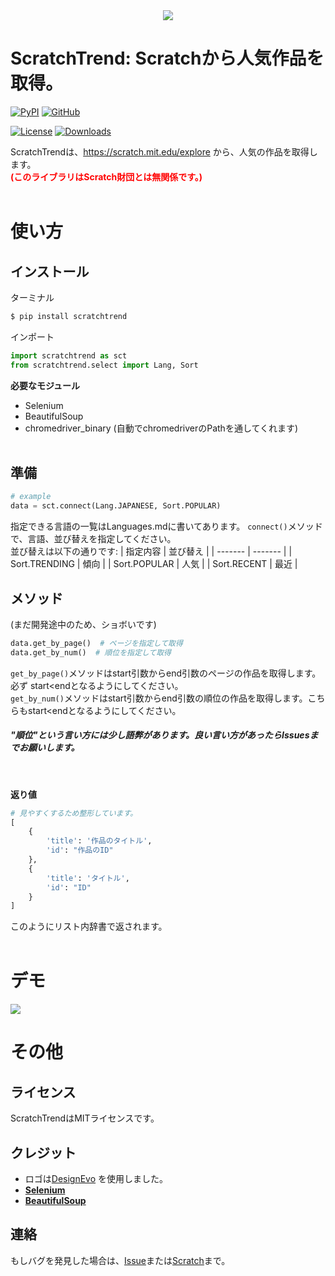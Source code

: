 <div align="center"><img src="https://user-images.githubusercontent.com/105550500/197376654-a36e55d0-35ac-42c8-aed5-23e9a48c04fd.jpg" /></div>

# ScratchTrend: Scratchから人気作品を取得。
[![PyPI](https://img.shields.io/badge/PyPI-dummy?style=for-the-badge&logo=pypi&labelColor=gray&color=red)](https://pypi.org/project/scratchtrend/)
[![GitHub](https://img.shields.io/badge/GitHub-dummy?style=for-the-badge&logo=github&labelColor=gray&color=blue)](https://github.com/henji243/ScratchTrend)

[![License](https://img.shields.io/github/license/henji243/ScratchTrend)](https://github.com/henji243/ScratchTrend)
[![Downloads](https://img.shields.io/pypi/dd/scratchtrend?color=%2383ccd2&label=PyPI%20Downloads&logo=PyPI&logoColor=%2383ccd2)](https://pypi.org/project/scratchtrend)

ScratchTrendは、https://scratch.mit.edu/explore から、人気の作品を取得します。
<br />
<span style="color:red;">**(このライブラリはScratch財団とは無関係です。)**</span>
<br /><br />
# 使い方
## インストール
ターミナル
```sh
$ pip install scratchtrend
```
インポート
```python
import scratchtrend as sct
from scratchtrend.select import Lang, Sort
```
**必要なモジュール**
- Selenium
- BeautifulSoup
- chromedriver_binary (自動でchromedriverのPathを通してくれます)
<br /><br />

## 準備
```python
# example
data = sct.connect(Lang.JAPANESE, Sort.POPULAR)
```
指定できる言語の一覧はLanguages.mdに書いてあります。
```connect()```メソッドで、言語、並び替えを指定してください。<br />
並び替えは以下の通りです:
| 指定内容 | 並び替え |
| ------- | ------- |
| Sort.TRENDING | 傾向 |
| Sort.POPULAR | 人気 |
| Sort.RECENT | 最近 |
<br />

## メソッド
(まだ開発途中のため、ショボいです)
```python
data.get_by_page()  # ページを指定して取得
data.get_by_num()  # 順位を指定して取得
```
```get_by_page()```メソッドはstart引数からend引数のページの作品を取得します。必ず start&lt;endとなるようにしてください。<br />
```get_by_num()```メソッドはstart引数からend引数の順位の作品を取得します。こちらもstart&lt;endとなるようにしてください。
##### "順位"という言い方には少し語弊があります。良い言い方があったらIssuesまでお願いします。
<br />

**返り値**
```python
# 見やすくするため整形しています。
[
    {
        'title': '作品のタイトル',
        'id': "作品のID"
    },
    {
        'title': 'タイトル',
        'id': "ID"
    }
]
```
このようにリスト内辞書で返されます。
<br /><br />
# デモ
<a href="https://youtu.be/P-7ia4hHtjY" target="_blank"><img src="https://user-images.githubusercontent.com/105550500/198833200-901bc950-6799-4ec0-852a-8a1af70ee87f.png" /></a>


# その他
## ライセンス
ScratchTrendはMITライセンスです。
## クレジット
- ロゴは<a href="https://www.designevo.com/jp/" title="無料オンラインロゴメーカー">DesignEvo</a> を使用しました。
- [**Selenium**](https://github.com/SeleniumHQ/selenium)
- [**BeautifulSoup**](https://www.crummy.com/software/BeautifulSoup/)

## 連絡
もしバグを発見した場合は、[Issue](https://github.com/henji243/ScratchTrend/issues)または[Scratch](https://scratch.mit.edu/projects/753404201/)まで。
